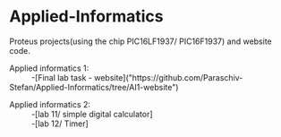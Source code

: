 # Applied-Informatics
Proteus projects(using the chip PIC16LF1937/ PIC16F1937) and website code. <br/>
<p></p>
Applied informatics 1: <br/>
&nbsp;&nbsp;&nbsp;&nbsp; &nbsp;&nbsp;&nbsp;&nbsp;&nbsp;-[Final lab task - website]("https://github.com/Paraschiv-Stefan/Applied-Informatics/tree/AI1-website") <br/>
<p></p>
Applied informatics 2: <br/>
&nbsp;&nbsp;&nbsp;&nbsp; &nbsp;&nbsp;&nbsp;&nbsp;&nbsp;-[lab 11/ simple digital calculator] <br/>
&nbsp;&nbsp;&nbsp;&nbsp; &nbsp;&nbsp;&nbsp;&nbsp;&nbsp;-[lab 12/ Timer] <br/>
